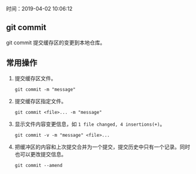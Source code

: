 时间：2019-04-02 10:06:12 

## git commit 

git commit 提交缓存区的变更到本地仓库。

## 常用操作

1. 提交缓存区文件。

    ```
    git commit -m "message"
    ```

2. 提交缓存区指定文件。

    ```
    git commit <file>... -m "message"
    ```

3. 显示文件内容变更信息，如 `1 file changed, 4 insertions(+)`。

    ```
    git commit -v -m "message" <file>... 	
    ```

4. 把缓冲区的内容和上次提交合并为一个提交，提交历史中只有一个记录。同时也可以更改提交信息。

    ```
    git commit --amend
    ```